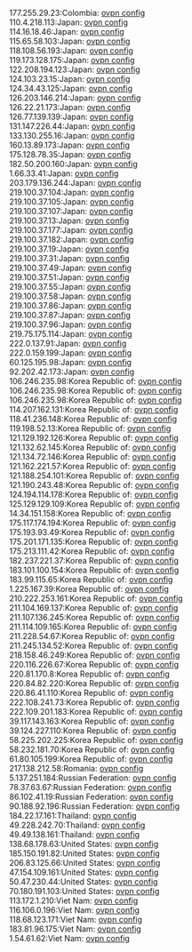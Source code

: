 177.255.29.23:Colombia: [ovpn config](vpn/177_255_29_23.ovpn)  
110.4.218.113:Japan: [ovpn config](vpn/110_4_218_113.ovpn)  
114.16.18.46:Japan: [ovpn config](vpn/114_16_18_46.ovpn)  
115.65.58.103:Japan: [ovpn config](vpn/115_65_58_103.ovpn)  
118.108.56.193:Japan: [ovpn config](vpn/118_108_56_193.ovpn)  
119.173.128.175:Japan: [ovpn config](vpn/119_173_128_175.ovpn)  
122.208.194.123:Japan: [ovpn config](vpn/122_208_194_123.ovpn)  
124.103.23.15:Japan: [ovpn config](vpn/124_103_23_15.ovpn)  
124.34.43.125:Japan: [ovpn config](vpn/124_34_43_125.ovpn)  
126.203.146.214:Japan: [ovpn config](vpn/126_203_146_214.ovpn)  
126.22.21.173:Japan: [ovpn config](vpn/126_22_21_173.ovpn)  
126.77.139.139:Japan: [ovpn config](vpn/126_77_139_139.ovpn)  
131.147.226.44:Japan: [ovpn config](vpn/131_147_226_44.ovpn)  
133.130.255.16:Japan: [ovpn config](vpn/133_130_255_16.ovpn)  
160.13.89.173:Japan: [ovpn config](vpn/160_13_89_173.ovpn)  
175.128.78.35:Japan: [ovpn config](vpn/175_128_78_35.ovpn)  
182.50.200.160:Japan: [ovpn config](vpn/182_50_200_160.ovpn)  
1.66.33.41:Japan: [ovpn config](vpn/1_66_33_41.ovpn)  
203.179.136.244:Japan: [ovpn config](vpn/203_179_136_244.ovpn)  
219.100.37.104:Japan: [ovpn config](vpn/219_100_37_104.ovpn)  
219.100.37.105:Japan: [ovpn config](vpn/219_100_37_105.ovpn)  
219.100.37.107:Japan: [ovpn config](vpn/219_100_37_107.ovpn)  
219.100.37.13:Japan: [ovpn config](vpn/219_100_37_13.ovpn)  
219.100.37.177:Japan: [ovpn config](vpn/219_100_37_177.ovpn)  
219.100.37.182:Japan: [ovpn config](vpn/219_100_37_182.ovpn)  
219.100.37.19:Japan: [ovpn config](vpn/219_100_37_19.ovpn)  
219.100.37.31:Japan: [ovpn config](vpn/219_100_37_31.ovpn)  
219.100.37.49:Japan: [ovpn config](vpn/219_100_37_49.ovpn)  
219.100.37.51:Japan: [ovpn config](vpn/219_100_37_51.ovpn)  
219.100.37.55:Japan: [ovpn config](vpn/219_100_37_55.ovpn)  
219.100.37.58:Japan: [ovpn config](vpn/219_100_37_58.ovpn)  
219.100.37.86:Japan: [ovpn config](vpn/219_100_37_86.ovpn)  
219.100.37.87:Japan: [ovpn config](vpn/219_100_37_87.ovpn)  
219.100.37.96:Japan: [ovpn config](vpn/219_100_37_96.ovpn)  
219.75.175.114:Japan: [ovpn config](vpn/219_75_175_114.ovpn)  
222.0.137.91:Japan: [ovpn config](vpn/222_0_137_91.ovpn)  
222.0.159.199:Japan: [ovpn config](vpn/222_0_159_199.ovpn)  
60.125.195.98:Japan: [ovpn config](vpn/60_125_195_98.ovpn)  
92.202.42.173:Japan: [ovpn config](vpn/92_202_42_173.ovpn)  
106.246.235.98:Korea Republic of: [ovpn config](vpn/106_246_235_98.ovpn)  
106.246.235.98:Korea Republic of: [ovpn config](vpn/106_246_235_98.ovpn)  
106.246.235.98:Korea Republic of: [ovpn config](vpn/106_246_235_98.ovpn)  
114.207.162.131:Korea Republic of: [ovpn config](vpn/114_207_162_131.ovpn)  
118.41.236.148:Korea Republic of: [ovpn config](vpn/118_41_236_148.ovpn)  
119.198.52.13:Korea Republic of: [ovpn config](vpn/119_198_52_13.ovpn)  
121.129.192.126:Korea Republic of: [ovpn config](vpn/121_129_192_126.ovpn)  
121.132.62.145:Korea Republic of: [ovpn config](vpn/121_132_62_145.ovpn)  
121.134.72.146:Korea Republic of: [ovpn config](vpn/121_134_72_146.ovpn)  
121.162.221.57:Korea Republic of: [ovpn config](vpn/121_162_221_57.ovpn)  
121.188.254.101:Korea Republic of: [ovpn config](vpn/121_188_254_101.ovpn)  
121.190.243.48:Korea Republic of: [ovpn config](vpn/121_190_243_48.ovpn)  
124.194.114.178:Korea Republic of: [ovpn config](vpn/124_194_114_178.ovpn)  
125.129.129.109:Korea Republic of: [ovpn config](vpn/125_129_129_109.ovpn)  
14.34.151.158:Korea Republic of: [ovpn config](vpn/14_34_151_158.ovpn)  
175.117.174.194:Korea Republic of: [ovpn config](vpn/175_117_174_194.ovpn)  
175.193.93.49:Korea Republic of: [ovpn config](vpn/175_193_93_49.ovpn)  
175.201.171.135:Korea Republic of: [ovpn config](vpn/175_201_171_135.ovpn)  
175.213.111.42:Korea Republic of: [ovpn config](vpn/175_213_111_42.ovpn)  
182.237.221.37:Korea Republic of: [ovpn config](vpn/182_237_221_37.ovpn)  
183.101.100.154:Korea Republic of: [ovpn config](vpn/183_101_100_154.ovpn)  
183.99.115.65:Korea Republic of: [ovpn config](vpn/183_99_115_65.ovpn)  
1.225.167.39:Korea Republic of: [ovpn config](vpn/1_225_167_39.ovpn)  
210.222.253.161:Korea Republic of: [ovpn config](vpn/210_222_253_161.ovpn)  
211.104.169.137:Korea Republic of: [ovpn config](vpn/211_104_169_137.ovpn)  
211.107.136.245:Korea Republic of: [ovpn config](vpn/211_107_136_245.ovpn)  
211.114.109.165:Korea Republic of: [ovpn config](vpn/211_114_109_165.ovpn)  
211.228.54.67:Korea Republic of: [ovpn config](vpn/211_228_54_67.ovpn)  
211.245.134.52:Korea Republic of: [ovpn config](vpn/211_245_134_52.ovpn)  
218.158.46.249:Korea Republic of: [ovpn config](vpn/218_158_46_249.ovpn)  
220.116.226.67:Korea Republic of: [ovpn config](vpn/220_116_226_67.ovpn)  
220.81.170.8:Korea Republic of: [ovpn config](vpn/220_81_170_8.ovpn)  
220.84.82.220:Korea Republic of: [ovpn config](vpn/220_84_82_220.ovpn)  
220.86.41.110:Korea Republic of: [ovpn config](vpn/220_86_41_110.ovpn)  
222.108.241.73:Korea Republic of: [ovpn config](vpn/222_108_241_73.ovpn)  
222.109.201.183:Korea Republic of: [ovpn config](vpn/222_109_201_183.ovpn)  
39.117.143.163:Korea Republic of: [ovpn config](vpn/39_117_143_163.ovpn)  
39.124.227.110:Korea Republic of: [ovpn config](vpn/39_124_227_110.ovpn)  
58.225.202.225:Korea Republic of: [ovpn config](vpn/58_225_202_225.ovpn)  
58.232.181.70:Korea Republic of: [ovpn config](vpn/58_232_181_70.ovpn)  
61.80.105.199:Korea Republic of: [ovpn config](vpn/61_80_105_199.ovpn)  
217.138.212.58:Romania: [ovpn config](vpn/217_138_212_58.ovpn)  
5.137.251.184:Russian Federation: [ovpn config](vpn/5_137_251_184.ovpn)  
78.37.63.67:Russian Federation: [ovpn config](vpn/78_37_63_67.ovpn)  
86.102.41.19:Russian Federation: [ovpn config](vpn/86_102_41_19.ovpn)  
90.188.92.196:Russian Federation: [ovpn config](vpn/90_188_92_196.ovpn)  
184.22.17.161:Thailand: [ovpn config](vpn/184_22_17_161.ovpn)  
49.228.242.70:Thailand: [ovpn config](vpn/49_228_242_70.ovpn)  
49.49.138.161:Thailand: [ovpn config](vpn/49_49_138_161.ovpn)  
138.68.178.63:United States: [ovpn config](vpn/138_68_178_63.ovpn)  
185.150.191.82:United States: [ovpn config](vpn/185_150_191_82.ovpn)  
206.83.125.66:United States: [ovpn config](vpn/206_83_125_66.ovpn)  
47.154.109.161:United States: [ovpn config](vpn/47_154_109_161.ovpn)  
50.47.230.44:United States: [ovpn config](vpn/50_47_230_44.ovpn)  
70.180.191.103:United States: [ovpn config](vpn/70_180_191_103.ovpn)  
113.172.1.210:Viet Nam: [ovpn config](vpn/113_172_1_210.ovpn)  
116.106.0.196:Viet Nam: [ovpn config](vpn/116_106_0_196.ovpn)  
118.68.123.171:Viet Nam: [ovpn config](vpn/118_68_123_171.ovpn)  
183.81.96.175:Viet Nam: [ovpn config](vpn/183_81_96_175.ovpn)  
1.54.61.62:Viet Nam: [ovpn config](vpn/1_54_61_62.ovpn)  
